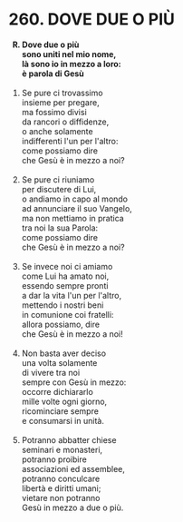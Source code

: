 # 260. DOVE DUE O PIÙ

<ol>
	<b><li type="A" value="18">Dove due o più<br>
		sono uniti nel mio nome,<br>
		là sono io in mezzo a loro:<br>
		è parola di Gesù</li></b><br>
	<li value="1">Se pure ci trovassimo<br>
		insieme per pregare,<br>
		ma fossimo divisi<br>
		da rancori o diffidenze,<br>
		o anche solamente<br>
		indifferenti l'un per l'altro:<br>
		come possiamo dire<br>
		che Gesù è in mezzo a noi?</li><br>
	<li>Se pure ci riuniamo<br>
		per discutere di Lui,<br>
		o andiamo in capo al mondo<br>
		ad annunciare il suo Vangelo,<br>
		ma non mettiamo in pratica<br>
		tra noi la sua Parola:<br>
		come possiamo dire<br>
		che Gesù è in mezzo a noi?</li><br>
	<li>Se invece noi ci amiamo<br>
		come Lui ha amato noi,<br>
		essendo sempre pronti<br>
		a dar la vita l'un per l'altro,<br>
		mettendo i nostri beni<br>
		in comunione coi fratelli:<br>
		allora possiamo, dire<br>
		che Gesù è in mezzo a noi!</li><br>
	<li>Non basta aver deciso<br>
		una volta solamente<br>
		di vivere tra noi<br>
		sempre con Gesù in mezzo:<br>
		occorre dichiararlo<br>
		mille volte ogni giorno,<br>
		ricominciare sempre<br>
		e consumarsi in unità.</li><br>
	<li>Potranno abbatter chiese<br>
		seminari e monasteri,<br>
		potranno proibire<br>
		associazioni ed assemblee,<br>
		potranno conculcare<br>
		libertà e diritti umani;<br>
		vietare non potranno<br>
		Gesù in mezzo a due o più.</li>
</ol>
